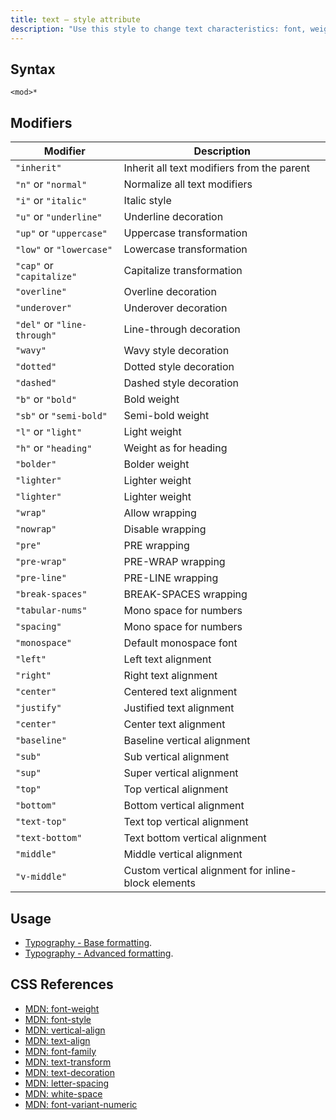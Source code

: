 ```yaml
---
title: text – style attribute
description: "Use this style to change text characteristics: font, weight, style, decoration, transform, vertical and horizontal alignment, and more."
---
```


## Syntax

```
<mod>*
```

## Modifiers

|Modifier|Description|
|----|----|
|`"inherit"`|Inherit all text modifiers from the parent|
|`"n"` or `"normal"`|Normalize all text modifiers|
|`"i"` or `"italic"`|Italic style|
|`"u"` or `"underline"`|Underline decoration|
|`"up"` or `"uppercase"`|Uppercase transformation|
|`"low"` or `"lowercase"`|Lowercase transformation|
|`"cap"` or `"capitalize"`|Capitalize transformation|
|`"overline"`|Overline decoration|
|`"underover"`|Underover decoration|
|`"del"` or `"line-through"`|Line-through decoration|
|`"wavy"`|Wavy style decoration|
|`"dotted"`|Dotted style decoration|
|`"dashed"`|Dashed style decoration|
|`"b"` or `"bold"`|Bold weight|
|`"sb"` or `"semi-bold"`|Semi-bold weight|
|`"l"` or `"light"`|Light weight|
|`"h"` or `"heading"`|Weight as for heading|
|`"bolder"`|Bolder weight|
|`"lighter"`|Lighter weight|
|`"lighter"`|Lighter weight|
|`"wrap"`|Allow wrapping|
|`"nowrap"`|Disable wrapping|
|`"pre"`|PRE wrapping|
|`"pre-wrap"`|PRE-WRAP wrapping|
|`"pre-line"`|PRE-LINE wrapping|
|`"break-spaces"`|BREAK-SPACES wrapping|
|`"tabular-nums"`|Mono space for numbers|
|`"spacing"`|Mono space for numbers|
|`"monospace"`|Default monospace font|
|`"left"`|Left text alignment|
|`"right"`|Right text alignment|
|`"center"`|Centered text alignment|
|`"justify"`|Justified text alignment|
|`"center"`|Center text alignment|
|`"baseline"`|Baseline vertical alignment|
|`"sub"`|Sub vertical alignment|
|`"sup"`|Super vertical alignment|
|`"top"`|Top vertical alignment|
|`"bottom"`|Bottom vertical alignment|
|`"text-top"`|Text top vertical alignment|
|`"text-bottom"`|Text bottom vertical alignment|
|`"middle"`|Middle vertical alignment|
|`"v-middle"`|Custom vertical alignment for inline-block elements|

## Usage

* [Typography - Base formatting](../../storybook/typography/base-formatting.md).
* [Typography - Advanced formatting](../../storybook/typography/advanced-formatting.md).

## CSS References

* [MDN: font-weight](!https://developer.mozilla.org/en-US/docs/Web/CSS/font-weight)
* [MDN: font-style](!https://developer.mozilla.org/en-US/docs/Web/CSS/font-style)
* [MDN: vertical-align](!https://developer.mozilla.org/en-US/docs/Web/CSS/vertical-align)
* [MDN: text-align](!https://developer.mozilla.org/en-US/docs/Web/CSS/text-align)
* [MDN: font-family](!https://developer.mozilla.org/en-US/docs/Web/CSS/font-family)
* [MDN: text-transform](!https://developer.mozilla.org/en-US/docs/Web/CSS/text-transform)
* [MDN: text-decoration](!https://developer.mozilla.org/en-US/docs/Web/CSS/text-decoration)
* [MDN: letter-spacing](!https://developer.mozilla.org/en-US/docs/Web/CSS/letter-spacing)
* [MDN: white-space](!https://developer.mozilla.org/en-US/docs/Web/CSS/white-space)
* [MDN: font-variant-numeric](!https://developer.mozilla.org/en-US/docs/Web/CSS/font-variant-numeric)
